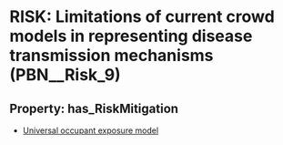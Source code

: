 # RISK: __Limitations of current crowd models in representing disease transmission mechanisms__ (PBN__Risk_9)

## Property: has_RiskMitigation

* [Universal occupant exposure model](PBN__RiskMitigation_9)

